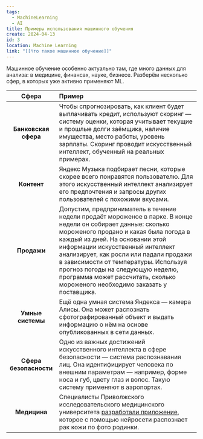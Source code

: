 ```yaml
---
tags:
  - MachineLearning
  - AI
title: Примеры использования машинного обучения
create: 2024-04-13
id: 3
location: Machine Learning
link: "[[Что такое машинное обучение]]"
---
```


Машинное обучение особенно актуально там, где много данных для анализа: в медицине, финансах, науке, бизнесе. Разберём несколько сфер, в которых уже активно применяют ML.

|         Сфера          | Пример                                                                                                                                                                                                                                                                                                                                                                                                                                |
|:----------------------:|:------------------------------------------------------------------------------------------------------------------------------------------------------------------------------------------------------------------------------------------------------------------------------------------------------------------------------------------------------------------------------------------------------------------------------------- |
|  **Банковская сфера**  | Чтобы спрогнозировать, как клиент будет выплачивать кредит, используют скоринг — систему оценки, которая учитывает текущие и прошлые долги заёмщика, наличие имущества, место работы, уровень зарплаты. Скоринг проводит искусственный интеллект, обученный на реальных примерах.                                                                                                                                                     |
|      **Контент**       | Яндекс Музыка подбирает песни, которые скорее всего понравятся пользователю. Для этого искусственный интеллект анализирует его предпочтения и запросы других пользователей с похожими вкусами.                                                                                                                                                                                                                                        |
|      **Продажи**       | Допустим, предприниматель в течение недели продаёт мороженое в парке. В конце недели он собирает данные: сколько мороженого продано и какая была погода в каждый из дней. На основании этой информации искусственный интеллект анализирует, как росли или падали продажи в зависимости от температуры. Используя прогноз погоды на следующую неделю, программа может рассчитать, сколько мороженого необходимо заказать у поставщика. |
|   **Умные системы**    | Ещё одна умная система Яндекса — камера Алисы. Она может распознать сфотографированный объект и выдать информацию о нём на основе опубликованных в сети данных.                                                                                                                                                                                                                                                                       |
| **Сфера безопасности** | Одно из важных достижений искусственного интеллекта в сфере безопасности — система распознавания лиц. Она идентифицирует человека по внешним параметрам — например, форме носа и губ, цвету глаз и волос. Такую систему применяют в аэропортах.                                                                                                                                                                                       |
|      **Медицина**      | Специалисты Приволжского исследовательского медицинского университета [разработали приложение](https://rg.ru/2021/10/01/reg-pfo/nejroset-v-prilozhenii-pomozhet-vyiavit-opasnoe-zabolevanie-kozhi.html), которое с помощью нейросети распознает рак кожи по фото родинки.                                                                                                                                                             |
